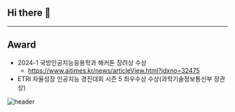 ## Hi there 👋
---
## Award
- 2024-1 국방인공지능응용학과 해커톤 장려상 수상
  - https://www.aitimes.kr/news/articleView.html?idxno=32475
- ETRI 자율성장 인공지능 경진대회 시즌 5 최우수상 수상(과학기술정보통신부 장관상)

![header](https://capsule-render.vercel.app/api?type=Rounded&color=800080&height=300&section=header&text=YG%20&fontSize=90&fontColor=FFFFFF)

